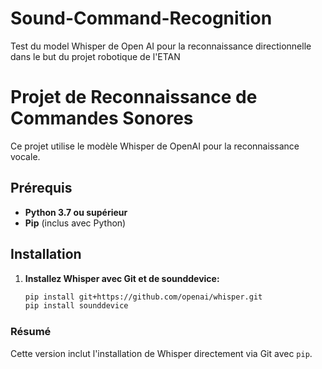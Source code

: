 # Sound-Command-Recognition
Test du model Whisper de Open AI pour la reconnaissance directionnelle dans le but du projet robotique de l'ETAN

# Projet de Reconnaissance de Commandes Sonores

Ce projet utilise le modèle Whisper de OpenAI pour la reconnaissance vocale.

## Prérequis

- **Python 3.7 ou supérieur**
- **Pip** (inclus avec Python)

## Installation

1. **Installez Whisper avec Git  et de sounddevice:**  
   ```bash
   pip install git+https://github.com/openai/whisper.git
   pip install sounddevice

### Résumé

Cette version inclut l'installation de Whisper directement via Git avec `pip`.
